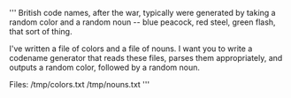 '''
British code names, after the war, typically were generated by taking a random color and a random noun -- blue peacock, red steel, green flash, that sort of thing.

I've written a file of colors and a file of nouns.  I want you to write a codename generator that reads these files, parses them appropriately, and outputs a random color, followed by a random noun.

Files:
  /tmp/colors.txt
  /tmp/nouns.txt
'''

